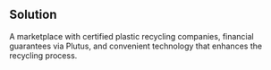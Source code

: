 ## Solution

A marketplace with certified plastic recycling companies, financial guarantees via Plutus, and convenient technology that enhances the recycling process.
